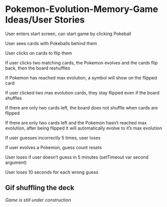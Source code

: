 # Pokemon-Evolution-Memory-Game Ideas/User Stories

User enters start screen, can start game by clicking Pokeball

User sees cards with Pokeballs behind them

User clicks on cards to flip them

If user clicks two matching cards, the Pokemon evolves and the cards flip back, then the board reshuffles

If Pokemon has reached max evolution, a symbol will show on the flipped card

If user clicked two max evolution cards, they stay flipped even if the board shuffles

If there are only two cards left, the board does not shuffle when cards are flipped

If there are only two cards left and the Pokemon hasn’t reached max evolution, after being flipped it will automatically evolve to it’s max evolution

If user guesses incorrectly 5 times, user loses

If user evolves a Pokemon, guess count resets

User loses if user doesn’t guess in 5 minutes
(setTimeout var second argument)

User loses 10 seconds for each wrong guess

Gif shuffling the deck
---
*Game is still under construction*
